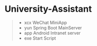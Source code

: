 ﻿# University-Assistant

> * xcx WeChat MiniApp
> * yun Spring Boot MainServer
> * app Android Intranet server
> * exe Start Script
